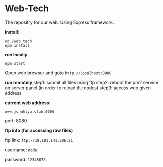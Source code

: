 # Web-Tech

The repositry for our web.
Using Express framework.

**install**:

```shell
cd /web_tech
npm install
```
**run locally**
```shell
npm start
```
Open web browser and goto `http://localhost:8080`


**run remotely**
step1: submit all files using ftp
step2: reboot the pm2 service on server panel (in order to reload the nodes)
step3: access web given address

**current web address**:

`www.jonahlyu.club:8080`

port: 8080

**ftp info (for accessing raw files)**

ftp link: `ftp://18.191.141.206:21`

username: `node`

password: `12345678`
